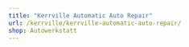 ```yaml
---
title: "Kerrville Automatic Auto Repair"
url: /kerrville/kerrville-automatic-auto-repair/
shop: Autowerkstatt
---
```


